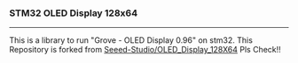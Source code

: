 ### STM32 OLED Display 128x64

---

This is a library to run "Grove - OLED Display 0.96" on stm32.
This Repository is forked from [Seeed-Studio/OLED_Display_128X64](https://github.com/Seeed-Studio/OLED_Display_128X64) Pls Check!!

